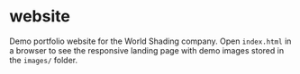 # website
Demo portfolio website for the World Shading company. Open `index.html` in a browser to see the responsive landing page with demo images stored in the `images/` folder.
